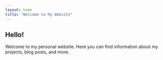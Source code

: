 ```yaml
---
layout: home
title: "Welcome to My Website"
---
```


## Hello!
Welcome to my personal website. Here you can find information about my projects, blog posts, and more.

